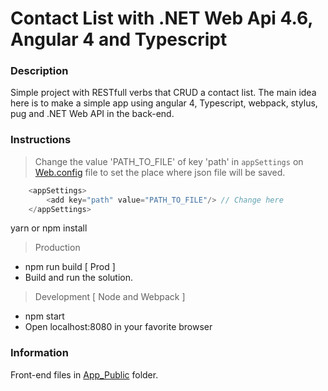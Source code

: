 # Contact List with .NET Web Api 4.6, Angular 4 and Typescript

### Description

Simple project with RESTfull verbs that CRUD a contact list.
The main idea here is to make a simple app using angular 4, Typescript, webpack, stylus, pug and .NET Web API in the back-end.

### Instructions

> Change the value 'PATH_TO_FILE' of key 'path' in `appSettings` on [Web.config](https://github.com/darkfrontcode/JsonConverter/blob/master/JsonConverter/Web.config) file to set the place where json file will be saved.

```javascript
	<appSettings>
		<add key="path" value="PATH_TO_FILE"/> // Change here
	</appSettings>
```

yarn or npm install

> Production
* npm run build [ Prod ]
* Build and run the solution.

> Development [ Node and Webpack ]
* npm start
* Open localhost:8080 in your favorite browser

### Information

Front-end files in [App_Public](https://github.com/darkfrontcode/JsonConverter2/tree/master/JsonConverter/App_Public) folder.


